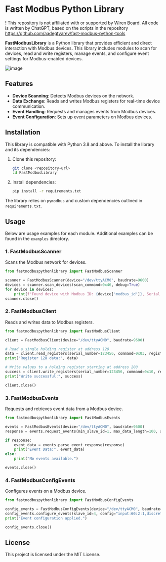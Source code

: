 
# Fast Modbus Python Library
! This repository is not affiliated with or supported by Wiren Board. All code is written by ChatGPT, based on the scripts in the repository https://github.com/aadegtyarev/fast-modbus-python-tools

**FastModbusLibrary** is a Python library that provides efficient and direct interaction with Modbus devices. 
This library includes modules to scan for devices, read and write registers, manage events, and configure 
event settings for Modbus-enabled devices.

![image](https://github.com/user-attachments/assets/2bd8fab4-5f65-4814-b770-3ecbdfdfb142)

## Features
- **Device Scanning**: Detects Modbus devices on the network.
- **Data Exchange**: Reads and writes Modbus registers for real-time device communication.
- **Event Handling**: Requests and manages events from Modbus devices.
- **Event Configuration**: Sets up event parameters on Modbus devices.

## Installation
This library is compatible with Python 3.8 and above. To install the library and its dependencies:

1. Clone this repository:
   ```bash
   git clone <repository-url>
   cd FastModbusLibrary
   ```

2. Install dependencies:
   ```bash
   pip install -r requirements.txt
   ```

The library relies on `pymodbus` and custom dependencies outlined in `requirements.txt`.

## Usage
Below are usage examples for each module. Additional examples can be found in the `examples` directory.

### 1. FastModbusScanner
Scans the Modbus network for devices.

```python
from fastmodbuspythonlibrary import FastModbusScanner

scanner = FastModbusScanner(device="/dev/ttyACM0", baudrate=9600)
devices = scanner.scan_devices(scan_command=0x46, debug=True)
for device in devices:
    print(f"Found device with Modbus ID: {device['modbus_id']}, Serial Number: {device['serial_number']}")
scanner.close()
```

### 2. FastModbusClient
Reads and writes data to Modbus registers.

```python
from fastmodbuspythonlibrary import FastModbusClient

client = FastModbusClient(device="/dev/ttyACM0", baudrate=9600)

# Read a single holding register at address 128
data = client.read_registers(serial_number=123456, command=0x03, register=128, count=1)
print("Register 128 data:", data)

# Write values to a holding register starting at address 200
success = client.write_registers(serial_number=123456, command=0x10, register=200, values=[100, 200])
print("Write successful:", success)

client.close()
```

### 3. FastModbusEvents
Requests and retrieves event data from a Modbus device.

```python
from fastmodbuspythonlibrary import FastModbusEvents

events = FastModbusEvents(device="/dev/ttyACM0", baudrate=9600)
response = events.request_events(min_slave_id=1, max_data_length=100, slave_id=1, flag=0, debug=True)

if response:
    event_data = events.parse_event_response(response)
    print("Event Data:", event_data)
else:
    print("No events available.")

events.close()
```

### 4. FastModbusConfigEvents
Configures events on a Modbus device.

```python
from fastmodbuspythonlibrary import FastModbusConfigEvents

config_events = FastModbusConfigEvents(device="/dev/ttyACM0", baudrate=9600)
config_events.configure_events(slave_id=4, config="input:60:2:1,discrete:0:8:1", debug=True)
print("Event configuration applied.")

config_events.close()
```

## License
This project is licensed under the MIT License.
